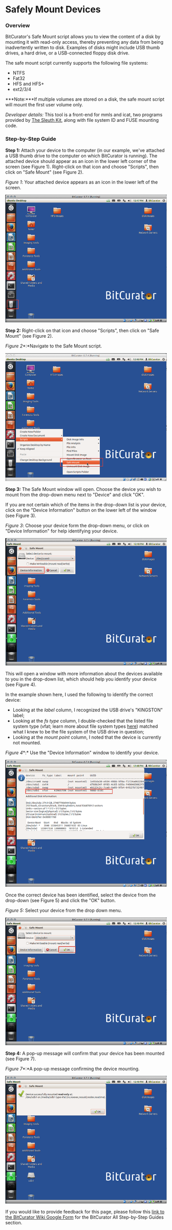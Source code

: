 Safely Mount Devices
====================





### Overview

BitCurator's Safe Mount script allows you to view the content of a disk by mounting it with read-only access, thereby preventing any data from being inadvertently written to disk. Examples of disks might include USB thumb drives, a hard drive, or a USB-connected floppy disk drive.

The safe mount script currently supports the following file systems:

* NTFS
* Fat32
* HFS and HFS+
* ext2/3/4

***Note:***If multiple volumes are stored on a disk, the safe mount script will mount the first user volume only.

*Developer details:* This tool is a front-end for mmls and icat, two programs provided by [The Sleuth Kit](http://www.sleuthkit.org/), along with file system ID and FUSE mounting code.

### **Step-by-Step Guide**







**Step 1:** Attach your device to the computer (in our example, we've attached a USB thumb drive to the computer on which BitCurator is running). The attached device should appear as an icon in the lower left corner of the screen (see Figure 1). Right-click on that icon and choose "Scripts", then click on "Safe Mount" (see Figure 2).





*Figure 1*: Your attached device appears as an icon in the lower left of the screen.

![SafeMount3.png](attachments/SafeMount3.png)







**Step 2:** Right-click on that icon and choose "Scripts", then click on "Safe Mount" (see Figure 2).





*Figure 2**:*Navigate to the Safe Mount script.

![SafeMount4.png](attachments/SafeMount4.png)  








**Step 3:** The Safe Mount window will open. Choose the device you wish to mount from the drop-down menu next to "Device" and click "OK".

If you are not certain which of the items in the drop-down list is your device, click on the "Device Information" button on the lower left of the window (see Figure 3).





*Figure 3*: Choose your device form the drop-down menu, or click on "Device Information" for help identifying your device.

![SafeMount5.png](attachments/SafeMount5.png)  








This will open a window with more information about the devices available to you in the drop-down list, which should help you identify your device (see Figure 4).

In the example shown here, I used the following to identify the correct device:

* Looking at the *label* column, I recognized the USB drive's "KINGSTON" label;
* Looking at the *fs type* column, I double-checked that the listed file system type (vfat; learn more about file system types [here](http://technet.microsoft.com/en-us/library/cc750354.aspx)) matched what I knew to be the file system of the USB drive in question;
* Looking at the *mount point* column, I noted that the device is currently not mounted.




*Figure 4**:* Use the "Device Information" window to identify your device.

![SafeMount6.png](attachments/SafeMount6.png)







Once the correct device has been identified, select the device from the drop-down (see Figure 5) and click the "OK" button.





*Figure 5:* Select your device from the drop down menu.

![SafeMount8.png](attachments/SafeMount8.png)

  








**Step 4:** A pop-up message will confirm that your device has been mounted (see Figure 7).





*Figure 7**:*A pop-up message confirming the device mounting.

![SafeMount9.png](attachments/SafeMount9.png)  


  








 If you would like to provide feedback for this page, please follow this [link to the BitCurator Wiki Google Form](https://docs.google.com/forms/d/e/1FAIpQLSelmRx1VmgDEg3dU5_8cXZy9MZ5v8_sAl-Ur2nPFLAi6Lvu2w/viewform?usp=sf_link) for the BitCurator All Step-by-Step Guides section.


